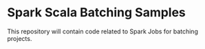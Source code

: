 # Spark Scala Batching Samples
This repository will contain code related to Spark Jobs for batching projects. 
